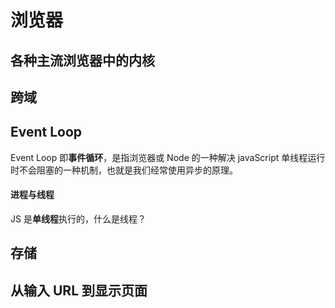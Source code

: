 # 浏览器

## 各种主流浏览器中的内核

## 跨域

## Event Loop

Event Loop 即**事件循环**，是指浏览器或 Node 的一种解决 javaScript 单线程运行时不会阻塞的一种机制，也就是我们经常使用异步的原理。

#### 进程与线程

JS 是**单线程**执行的，什么是线程？

## 存储

## 从输入 URL 到显示页面
